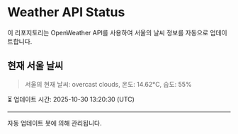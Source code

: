 
# Weather API Status

이 리포지토리는 OpenWeather API를 사용하여 서울의 날씨 정보를 자동으로 업데이트합니다.

## 현재 서울 날씨
> 서울의 현재 날씨: overcast clouds, 온도: 14.62°C, 습도: 55%

⏳ 업데이트 시간: 2025-10-30 13:20:30 (UTC)

---
자동 업데이트 봇에 의해 관리됩니다.
